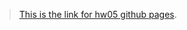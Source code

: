 

>[This is the link for hw05 github pages](https://stat545-ubc-hw-2019-20.github.io/stat545-hw-forouh/hw05/hw05.html).
